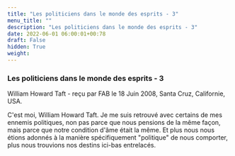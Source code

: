 ```yaml
---
title: "Les politiciens dans le monde des esprits - 3"
menu_title: ""
description: "Les politiciens dans le monde des esprits - 3"
date: 2022-06-01 06:00:01+00:78
draft: False
hidden: True
weight:
---
```

### Les politiciens dans le monde des esprits - 3

William Howard Taft - reçu par FAB le 18 Juin 2008, Santa Cruz, Californie, USA.

C'est moi, William Howard Taft.
Je me suis retrouvé avec certains de mes ennemis politiques, non pas parce que nous pensions de la même façon, mais parce que notre condition d'âme était la même. Et plus nous nous étions adonnés à la manière spécifiquement "politique" de nous comporter, plus nous trouvions nos destins ici-bas entrelacés.